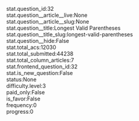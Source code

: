 stat.question_id:32  
stat.question__article__live:None  
stat.question__article__slug:None  
stat.question__title:Longest Valid Parentheses  
stat.question__title_slug:longest-valid-parentheses  
stat.question__hide:False  
stat.total_acs:12030  
stat.total_submitted:44238  
stat.total_column_articles:7  
stat.frontend_question_id:32  
stat.is_new_question:False  
status:None  
difficulty.level:3  
paid_only:False  
is_favor:False  
frequency:0  
progress:0  
